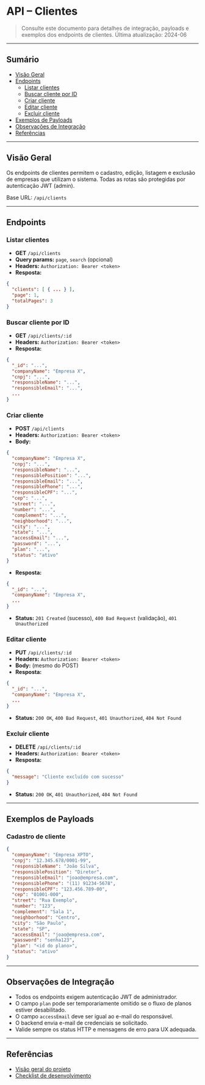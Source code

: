 # API – Clientes

> Consulte este documento para detalhes de integração, payloads e exemplos dos endpoints de clientes.
> Última atualização: 2024-06

---

## Sumário
- [Visão Geral](#visão-geral)
- [Endpoints](#endpoints)
  - [Listar clientes](#listar-clientes)
  - [Buscar cliente por ID](#buscar-cliente-por-id)
  - [Criar cliente](#criar-cliente)
  - [Editar cliente](#editar-cliente)
  - [Excluir cliente](#excluir-cliente)
- [Exemplos de Payloads](#exemplos-de-payloads)
- [Observações de Integração](#observações-de-integração)
- [Referências](#referências)

---

## Visão Geral
Os endpoints de clientes permitem o cadastro, edição, listagem e exclusão de empresas que utilizam o sistema. Todas as rotas são protegidas por autenticação JWT (admin).

Base URL: `/api/clients`

---

## Endpoints

### Listar clientes
- **GET** `/api/clients`
- **Query params:** `page`, `search` (opcional)
- **Headers:** `Authorization: Bearer <token>`
- **Resposta:**
```json
{
  "clients": [ { ... } ],
  "page": 1,
  "totalPages": 3
}
```

### Buscar cliente por ID
- **GET** `/api/clients/:id`
- **Headers:** `Authorization: Bearer <token>`
- **Resposta:**
```json
{
  "_id": "...",
  "companyName": "Empresa X",
  "cnpj": "...",
  "responsibleName": "...",
  "responsibleEmail": "...",
  ...
}
```

### Criar cliente
- **POST** `/api/clients`
- **Headers:** `Authorization: Bearer <token>`
- **Body:**
```json
{
  "companyName": "Empresa X",
  "cnpj": "...",
  "responsibleName": "...",
  "responsiblePosition": "...",
  "responsibleEmail": "...",
  "responsiblePhone": "...",
  "responsibleCPF": "...",
  "cep": "...",
  "street": "...",
  "number": "...",
  "complement": "...",
  "neighborhood": "...",
  "city": "...",
  "state": "...",
  "accessEmail": "...",
  "password": "...",
  "plan": "...",
  "status": "ativo"
}
```
- **Resposta:**
```json
{
  "_id": "...",
  "companyName": "Empresa X",
  ...
}
```
- **Status:** `201 Created` (sucesso), `400 Bad Request` (validação), `401 Unauthorized`

### Editar cliente
- **PUT** `/api/clients/:id`
- **Headers:** `Authorization: Bearer <token>`
- **Body:** (mesmo do POST)
- **Resposta:**
```json
{
  "_id": "...",
  "companyName": "Empresa X",
  ...
}
```
- **Status:** `200 OK`, `400 Bad Request`, `401 Unauthorized`, `404 Not Found`

### Excluir cliente
- **DELETE** `/api/clients/:id`
- **Headers:** `Authorization: Bearer <token>`
- **Resposta:**
```json
{
  "message": "Cliente excluído com sucesso"
}
```
- **Status:** `200 OK`, `401 Unauthorized`, `404 Not Found`

---

## Exemplos de Payloads

### Cadastro de cliente
```json
{
  "companyName": "Empresa XPTO",
  "cnpj": "12.345.678/0001-99",
  "responsibleName": "João Silva",
  "responsiblePosition": "Diretor",
  "responsibleEmail": "joao@empresa.com",
  "responsiblePhone": "(11) 91234-5678",
  "responsibleCPF": "123.456.789-00",
  "cep": "01001-000",
  "street": "Rua Exemplo",
  "number": "123",
  "complement": "Sala 1",
  "neighborhood": "Centro",
  "city": "São Paulo",
  "state": "SP",
  "accessEmail": "joao@empresa.com",
  "password": "senha123",
  "plan": "<id do plano>",
  "status": "ativo"
}
```

---

## Observações de Integração
- Todos os endpoints exigem autenticação JWT de administrador.
- O campo `plan` pode ser temporariamente omitido se o fluxo de planos estiver desabilitado.
- O campo `accessEmail` deve ser igual ao e-mail do responsável.
- O backend envia e-mail de credenciais se solicitado.
- Valide sempre os status HTTP e mensagens de erro para UX adequada.

---

## Referências
- [Visão geral do projeto](../promptify-project-overview.md)
- [Checklist de desenvolvimento](../dev-checklist.md) 